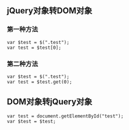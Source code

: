 ## jQuery对象转DOM对象

### 第一种方法

```
var $test = $(".test");
var test = $test[0];
```

### 第二种方法

```
var $test = $(".test");
var test = $test.get(0);
```

## DOM对象转jQuery对象

```
var test = document.getElementById("test");
var $test = $test;
```